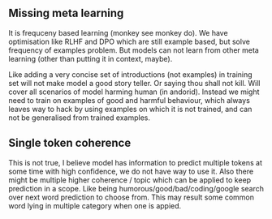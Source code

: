 ## Missing meta learning
It is frequceny based learning (monkey see monkey do). We have optimisation like RLHF and DPO which are still example based, but solve frequency of examples problem. But models can not learn from other meta learning (other than putting it in context, maybe).

Like adding a very concise set of introductions (not examples) in training set will not make model a good story teller.
Or saying thou shall not kill. Will cover all scenarios of model harming human (in andorid). Instead we might need to train on examples of good and harmful behaviour, which always leaves way to hack by using examples on which it is not trained, and can not be generalised from trained examples. 

## Single token coherence
This is not true, I believe model has information to predict multiple tokens at some time with high confidence, we do not have way to use it.
Also there might be multiple higher coherence / topic which can be applied to keep prediction in a scope. Like being humorous/good/bad/coding/google search over next word prediction to choose from. This may result some common word lying in multiple category when one is appied.